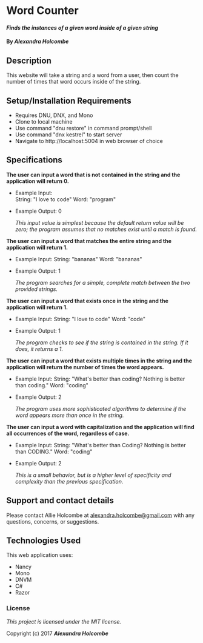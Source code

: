 # Word Counter

#### _Finds the instances of a given word inside of a given string_

#### By _**Alexandra Holcombe**_

## Description

This website will take a string and a word from a user, then count the number of times that word occurs inside of the string.

## Setup/Installation Requirements

* Requires DNU, DNX, and Mono
* Clone to local machine
* Use command "dnu restore" in command prompt/shell
* Use command "dnx kestrel" to start server
* Navigate to http://localhost:5004 in web browser of choice

## Specifications

**The user can input a word that is not contained in the string and the application will return 0.**
* Example Input:  
      String: "I love to code"
      Word: "program"
* Example Output:
      0  

    _This input value is simplest because the default return value will be zero; the program assumes that no matches exist until a match is found._

**The user can input a word that matches the entire string and the application will return 1.**
* Example Input:
      String: "bananas"
      Word: "bananas"
* Example Output:
      1

    _The program searches for a simple, complete match between the two provided strings._

**The user can input a word that exists once in the string and the application will return 1.**
* Example Input:
      String: "I love to code"
      Word: "code"
* Example Output:
      1

    _The program checks to see if the string is contained in the string.  If it does, it returns a 1._

**The user can input a word that exists multiple times in the string and the application will return the number of times the word appears.**
* Example Input:
      String: "What's better than coding?  Nothing is better than coding."
      Word: "coding"
* Example Output:
      2

    _The program uses more sophisticated algorithms to determine if the word appears more than once in the string._

**The user can input a word with capitalization and the application will find all occurrences of the word, regardless of case.**
* Example Input:
      String: "What's better than Coding?  Nothing is better than CODING."
      Word: "coding"

* Example Output:
      2

    _This is a small behavior, but is a higher level of specificity and complexity than the previous specification._


## Support and contact details

Please contact Allie Holcombe at alexandra.holcombe@gmail.com with any questions, concerns, or suggestions.

## Technologies Used

This web application uses:
* Nancy
* Mono
* DNVM
* C#
* Razor

### License

*This project is licensed under the MIT license.*

Copyright (c) 2017 **_Alexandra Holcombe_**
